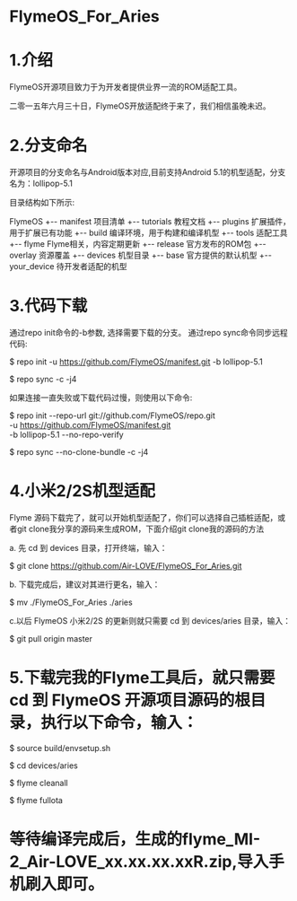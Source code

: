 #  FlymeOS_For_Aries

# 1.介绍

FlymeOS开源项目致力于为开发者提供业界一流的ROM适配工具。

二零一五年六月三十日，FlymeOS开放适配终于来了，我们相信虽晚未迟。


# 2.分支命名

开源项目的分支命名与Android版本对应,目前支持Android 5.1的机型适配，分支名为：lollipop-5.1

目录结构如下所示:

FlymeOS
    +-- manifest        项目清单
    +-- tutorials       教程文档
    +-- plugins         扩展插件，用于扩展已有功能
    +-- build           编译环境，用于构建和编译机型
    +-- tools           适配工具
    +-- flyme           Flyme相关，内容定期更新
    +-- release         官方发布的ROM包
    +-- overlay         资源覆盖
    +-- devices         机型目录
      +-- base            官方提供的默认机型
      +-- your_device     待开发者适配的机型

# 3.代码下载

通过repo init命令的-b参数, 选择需要下载的分支。 通过repo sync命令同步远程代码:

$ repo init -u https://github.com/FlymeOS/manifest.git -b lollipop-5.1

$ repo sync -c -j4

如果连接一直失败或下载代码过慢，则使用以下命令:

$ repo init --repo-url git://github.com/FlymeOS/repo.git \
            -u https://github.com/FlymeOS/manifest.git \
            -b lollipop-5.1 --no-repo-verify

$ repo sync --no-clone-bundle -c -j4

# 4.小米2/2S机型适配

Flyme 源码下载完了，就可以开始机型适配了，你们可以选择自己插桩适配，或者git clone我分享的源码来生成ROM，下面介绍git clone我的源码的方法

  a. 先 cd 到 devices 目录，打开终端，输入：

  $ git clone https://github.com/Air-LOVE/FlymeOS_For_Aries.git

  b. 下载完成后，建议对其进行更名，输入：

  $ mv ./FlymeOS_For_Aries ./aries

  c.以后 FlymeOS 小米2/2S 的更新则就只需要 cd 到 devices/aries 目录，输入：

  $ git pull origin master

# 5.下载完我的Flyme工具后，就只需要 cd 到 FlymeOS 开源项目源码的根目录，执行以下命令，输入：

$ source build/envsetup.sh

$ cd devices/aries

$ flyme cleanall

$ flyme fullota

# 等待编译完成后，生成的flyme_MI-2_Air-LOVE_xx.xx.xx.xxR.zip,导入手机刷入即可。
